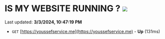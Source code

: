 # IS MY WEBSITE RUNNING ? [![](https://img.shields.io/static/v1?label=Sponsor&message=%E2%9D%A4&logo=GitHub&color=%23fe8e86)](https://github.com/sponsors/<username>)

Last updated: **3/3/2024, 10:47:19 PM**

- `GET` [https://youssefservice.me](https://youssefservice.me) - **Up** (131ms)
